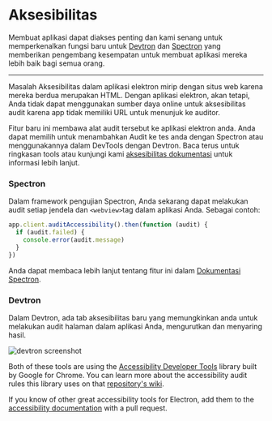 # Aksesibilitas

Membuat aplikasi dapat diakses penting dan kami senang untuk memperkenalkan fungsi baru untuk [Devtron](https://electron.atom.io/devtron) dan [Spectron](https://electron.atom.io/spectron) yang memberikan pengembang kesempatan untuk membuat aplikasi mereka lebih baik bagi semua orang.

* * *

Masalah Aksesibilitas dalam aplikasi elektron mirip dengan situs web karena mereka berdua merupakan HTML. Dengan aplikasi elektron, akan tetapi, Anda tidak dapat menggunakan sumber daya online untuk aksesibilitas audit karena app tidak memiliki URL untuk menunjuk ke auditor.

Fitur baru ini membawa alat audit tersebut ke aplikasi elektron anda. Anda dapat memilih untuk menambahkan Audit ke tes anda dengan Spectron atau menggunakannya dalam DevTools dengan Devtron. Baca terus untuk ringkasan tools atau kunjungi kami [aksesibilitas dokumentasi](https://electron.atom.io/docs/tutorial/accessibility) untuk informasi lebih lanjut.

### Spectron

Dalam framework pengujian Spectron, Anda sekarang dapat melakukan audit setiap jendela dan `<webview>`tag dalam aplikasi Anda. Sebagai contoh:

```javascript
app.client.auditAccessibility().then(function (audit) {
  if (audit.failed) {
    console.error(audit.message)
  }
})
```

Anda dapat membaca lebih lanjut tentang fitur ini dalam [Dokumentasi Spectron](https://github.com/electron/spectron#accessibility-testing).

### Devtron

Dalam Devtron, ada tab aksesibilitas baru yang memungkinkan anda untuk melakukan audit halaman dalam aplikasi Anda, mengurutkan dan menyaring hasil.

![devtron screenshot](https://cloud.githubusercontent.com/assets/1305617/17156618/9f9bcd72-533f-11e6-880d-389115f40a2a.png)

Both of these tools are using the [Accessibility Developer Tools](https://github.com/GoogleChrome/accessibility-developer-tools) library built by Google for Chrome. You can learn more about the accessibility audit rules this library uses on that [repository's wiki](https://github.com/GoogleChrome/accessibility-developer-tools/wiki/Audit-Rules).

If you know of other great accessibility tools for Electron, add them to the [accessibility documentation](https://electron.atom.io/docs/tutorial/accessibility) with a pull request.